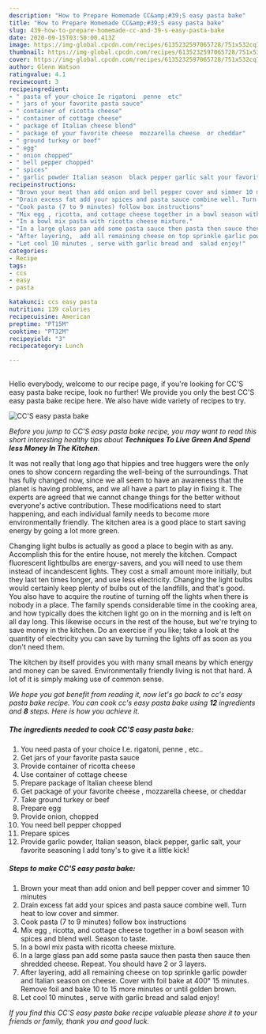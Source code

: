 ```yaml
---
description: "How to Prepare Homemade CC&amp;#39;S easy pasta bake"
title: "How to Prepare Homemade CC&amp;#39;S easy pasta bake"
slug: 439-how-to-prepare-homemade-cc-and-39-s-easy-pasta-bake
date: 2020-09-15T03:50:00.413Z
image: https://img-global.cpcdn.com/recipes/6135232597065728/751x532cq70/ccs-easy-pasta-bake-recipe-main-photo.jpg
thumbnail: https://img-global.cpcdn.com/recipes/6135232597065728/751x532cq70/ccs-easy-pasta-bake-recipe-main-photo.jpg
cover: https://img-global.cpcdn.com/recipes/6135232597065728/751x532cq70/ccs-easy-pasta-bake-recipe-main-photo.jpg
author: Glenn Watson
ratingvalue: 4.1
reviewcount: 3
recipeingredient:
- " pasta of your choice Ie rigatoni  penne  etc"
- " jars of your favorite pasta sauce"
- " container of ricotta cheese"
- " container of cottage cheese"
- " package of Italian cheese blend"
- " package of your favorite cheese  mozzarella cheese  or cheddar"
- " ground turkey or beef"
- " egg"
- " onion chopped"
- " bell pepper chopped"
- " spices"
- " garlic powder Italian season  black pepper garlic salt your favorite seasoning I add tonys to give it a little kick"
recipeinstructions:
- "Brown your meat than add onion and bell pepper cover and simmer 10 minutes"
- "Drain excess fat add your spices and pasta sauce combine well. Turn heat to low cover and simmer."
- "Cook pasta (7 to 9 minutes) follow box instructions"
- "Mix egg , ricotta, and cottage cheese together in a bowl season with spices and blend well. Season to taste."
- "In a bowl mix pasta with ricotta cheese mixture."
- "In a large glass pan add some pasta sauce then pasta then sauce then shredded cheese.  Repeat. You should have 2 or 3 layers."
- "After layering,  add all remaining cheese on top sprinkle garlic powder and Italian season on cheese. Cover with foil bake at 400° 15 minutes.  Remove foil and bake 10 to 15 more minutes or until golden brown."
- "Let cool 10 minutes , serve with garlic bread and  salad enjoy!"
categories:
- Recipe
tags:
- ccs
- easy
- pasta

katakunci: ccs easy pasta 
nutrition: 139 calories
recipecuisine: American
preptime: "PT15M"
cooktime: "PT32M"
recipeyield: "3"
recipecategory: Lunch

---
```

<br>
Hello everybody, welcome to our recipe page, if you're looking for CC&#39;S easy pasta bake recipe, look no further! We provide you only the best CC&#39;S easy pasta bake recipe here. We also have wide variety of recipes to try.
<br>


![CC&#39;S easy pasta bake](https://img-global.cpcdn.com/recipes/6135232597065728/751x532cq70/ccs-easy-pasta-bake-recipe-main-photo.jpg)

<i>Before you jump to CC&#39;S easy pasta bake recipe, you may want to read this short interesting healthy tips about 
<strong>Techniques To Live Green And Spend less Money In The Kitchen</strong>.</i>
</br>

It was not really that long ago that hippies and tree huggers were the only ones to show concern regarding the well-being of the surroundings. That has fully changed now, since we all seem to have an awareness that the planet is having problems, and we all have a part to play in fixing it. The experts are agreed that we cannot change things for the better without everyone's active contribution. These modifications need to start happening, and each individual family needs to become more environmentally friendly. The kitchen area is a good place to start saving energy by going a lot more green.

Changing light bulbs is actually as good a place to begin with as any. Accomplish this for the entire house, not merely the kitchen. Compact fluorescent lightbulbs are energy-savers, and you will need to use them instead of incandescent lights. They cost a small amount more initially, but they last ten times longer, and use less electricity. Changing the light bulbs would certainly keep plenty of bulbs out of the landfills, and that's good. You also have to acquire the routine of turning off the lights when there is nobody in a place. The family spends considerable time in the cooking area, and how typically does the kitchen light go on in the morning and is left on all day long. This likewise occurs in the rest of the house, but we're trying to save money in the kitchen. Do an exercise if you like; take a look at the quantity of electricity you can save by turning the lights off as soon as you don't need them.

The kitchen by itself provides you with many small means by which energy and money can be saved. Environmentally friendly living is not that hard. A lot of it is simply making use of common sense.


<i>We hope you got benefit from reading it, now let's go back to cc&#39;s easy pasta bake recipe. You can cook cc&#39;s easy pasta bake using <strong>12</strong> ingredients and <strong>8</strong> steps. Here is how you achieve it.
</i>

##### The ingredients needed to cook CC&#39;S easy pasta bake:

1. You need  pasta of your choice I.e. rigatoni,  penne , etc..
1. Get  jars of your favorite pasta sauce
1. Provide  container of ricotta cheese
1. Use  container of cottage cheese
1. Prepare  package of Italian cheese blend
1. Get  package of your favorite cheese , mozzarella cheese,  or cheddar
1. Take  ground turkey or beef
1. Prepare  egg
1. Provide  onion, chopped
1. You need  bell pepper chopped
1. Prepare  spices
1. Provide  garlic powder, Italian season,  black pepper, garlic salt, your favorite seasoning I add tony&#39;s to give it a little kick!


##### Steps to make CC&#39;S easy pasta bake:

1. Brown your meat than add onion and bell pepper cover and simmer 10 minutes
1. Drain excess fat add your spices and pasta sauce combine well. Turn heat to low cover and simmer.
1. Cook pasta (7 to 9 minutes) follow box instructions
1. Mix egg , ricotta, and cottage cheese together in a bowl season with spices and blend well. Season to taste.
1. In a bowl mix pasta with ricotta cheese mixture.
1. In a large glass pan add some pasta sauce then pasta then sauce then shredded cheese.  Repeat. You should have 2 or 3 layers.
1. After layering,  add all remaining cheese on top sprinkle garlic powder and Italian season on cheese. Cover with foil bake at 400° 15 minutes.  Remove foil and bake 10 to 15 more minutes or until golden brown.
1. Let cool 10 minutes , serve with garlic bread and  salad enjoy!


<i>If you find this CC&#39;S easy pasta bake recipe valuable please share it to your friends or family, thank you and good luck.</i>
